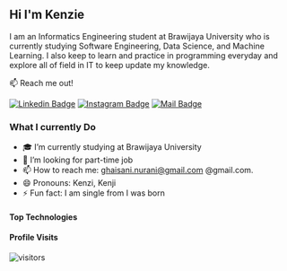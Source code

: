 ## Hi I'm Kenzie

I am an Informatics Engineering student at Brawijaya University who is currently studying Software Engineering, Data Science, and Machine Learning. I also keep to learn and practice in programming everyday and explore all of field in IT to keep update my knowledge.

:mailbox: Reach me out!

[![Linkedin Badge](https://img.shields.io/badge/-Kenzie-0e76a8?style=flat&labelColor=0e76a8&logo=linkedin&logoColor=white)](https://www.linkedin.com/in/kenzie-taqiyassar-37458b1aa/) [![Instagram Badge](https://img.shields.io/badge/-@_kenziehh_-e84393?style=flat&labelColor=e84393&logo=instagram&logoColor=white)](https://www.instagram.com/_kenziehh/) [![Mail Badge](https://img.shields.io/badge/-ghaisani.nurani-c0392b?style=flat&labelColor=c0392b&logo=gmail&logoColor=white)](mailto:ghaisani.nurani@gmail.com)

### What I currently Do

- 🎓 I’m currently studying at Brawijaya University
- 💼 I’m looking for part-time job
- 📫 How to reach me: ghaisani.nurani@gmail.com @gmail.com.
- 😄 Pronouns: Kenzi, Kenji
- ⚡ Fun fact: I am single from I was born

#### Top Technologies


#### Profile Visits

![visitors](https://visitor-badge.glitch.me/badge?page_id=kenziehh.kenziehh)

<!-- <details> -->


